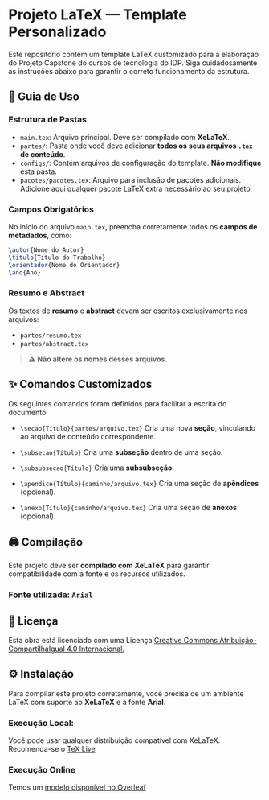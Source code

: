 
# Projeto LaTeX — Template Personalizado

Este repositório contém um template LaTeX customizado para a elaboração do Projeto Capstone do cursos de tecnologia do IDP. Siga cuidadosamente as instruções abaixo para garantir o correto funcionamento da estrutura.

## 🧭 Guia de Uso

### Estrutura de Pastas

* `main.tex`: Arquivo principal. Deve ser compilado com **XeLaTeX**.
* `partes/`: Pasta onde você deve adicionar **todos os seus arquivos `.tex` de conteúdo**.
* `configs/`: Contém arquivos de configuração do template. **Não modifique** esta pasta.
* `pacotes/pacotes.tex`: Arquivo para inclusão de pacotes adicionais. Adicione aqui qualquer pacote LaTeX extra necessário ao seu projeto.

### Campos Obrigatórios

No início do arquivo `main.tex`, preencha corretamente todos os **campos de metadados**, como:

```latex
\autor{Nome do Autor}
\titulo{Título do Trabalho}
\orientador{Nome do Orientador}
\ano{Ano}
```

### Resumo e Abstract

Os textos de **resumo** e **abstract** devem ser escritos exclusivamente nos arquivos:

* `partes/resumo.tex`
* `partes/abstract.tex`

> **⚠️ Não altere os nomes desses arquivos.**

## ✨ Comandos Customizados

Os seguintes comandos foram definidos para facilitar a escrita do documento:

* `\secao{Título}{partes/arquivo.tex}`
  Cria uma nova **seção**, vinculando ao arquivo de conteúdo correspondente.

* `\subsecao{Título}`
  Cria uma **subseção** dentro de uma seção.

* `\subsubsecao{Título}`
  Cria uma **subsubseção**.

* `\apendice{Título}{caminho/arquivo.tex}`
  Cria uma seção de **apêndices** (opcional).

* `\anexo{Título}{caminho/arquivo.tex}`
  Cria uma seção de **anexos** (opcional).

## 🖨️ Compilação

Este projeto deve ser **compilado com XeLaTeX** para garantir compatibilidade com a fonte e os recursos utilizados.

### Fonte utilizada: `Arial`

## 📄 Licença

Esta obra está licenciado com uma Licença [Creative Commons Atribuição-CompartilhaIgual 4.0 Internacional.](https://creativecommons.org/licenses/by-sa/4.0/deed.en)

## ⚙️ Instalação

Para compilar este projeto corretamente, você precisa de um ambiente LaTeX com suporte ao **XeLaTeX** e à fonte **Arial**.

### Execução Local:
Você pode usar qualquer distribuição compatível com XeLaTeX. Recomenda-se o [TeX Live](https://www.tug.org/texlive/)

### Execução Online
Temos um [modelo disponível no Overleaf](https://pt.overleaf.com/read/srgxtbvdbdng#effe2a)

